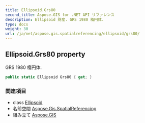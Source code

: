 ```yaml
---
title: Ellipsoid.Grs80
second_title: Aspose.GIS for .NET API リファレンス
description: Ellipsoid 財産. GRS 1980 楕円体.
type: docs
weight: 30
url: /ja/net/aspose.gis.spatialreferencing/ellipsoid/grs80/
---
```

## Ellipsoid.Grs80 property

GRS 1980 楕円体.

```csharp
public static Ellipsoid Grs80 { get; }
```

### 関連項目

* class [Ellipsoid](../)
* 名前空間 [Aspose.Gis.SpatialReferencing](../../ellipsoid/)
* 組み立て [Aspose.GIS](../../../)


